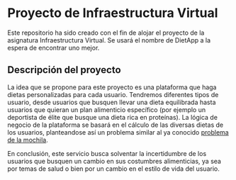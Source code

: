 # Proyecto de Infraestructura Virtual

Este repositorio ha sido creado con el fin de alojar el proyecto de la asignatura Infraestructura Virtual. Se usará el nombre de DietApp a la espera de encontrar uno mejor.

## Descripción del proyecto

La idea que se propone para este proyecto es una plataforma que haga dietas personalizadas para cada usuario. Tendremos diferentes tipos de usuario, desde usuarios que busquen llevar una dieta equilibrada hasta usuarios que quieran un plan alimenticio específico (por ejemplo un deportista de élite que busque una dieta rica en proteínas). La lógica de negocio de la plataforma se basará en el cálculo de las diversas dietas de los usuarios, planteandose así un problema similar al ya conocido [problema de la mochila](https://es.wikipedia.org/wiki/Problema_de_la_mochila). 

En conclusión, este servicio busca solventar la incertidumbre de los usuarios que busquen un cambio en sus costumbres alimenticias, ya sea por temas de salud o bien por un cambio en el estilo de vida del usuario.
